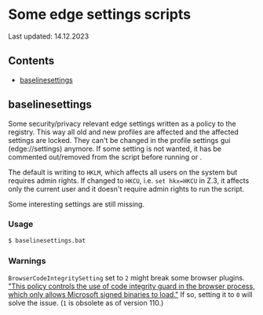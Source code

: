 # Some edge settings scripts
Last updated: 14.12.2023  

## Contents
- [baselinesettings](#baselinesettings)




## baselinesettings
Some security/privacy relevant edge settings written as a policy to the registry.
This way all old and new profiles are affected and the affected settings are locked.
They can't be changed in the profile settings gui (edge://settings) anymore.
If some setting is not wanted, it has be commented out/removed from the script before running or .

The default is writing to `HKLM`, which affects all users on the system but requires admin rights.
If changed to `HKCU`, i.e. `set hkx=HKCU` in Z.3, it affects only the current user and it doesn't require admin rights to run the script.

Some interesting settings are still missing.

### Usage
```bash
$ baselinesettings.bat
```

### Warnings
`BrowserCodeIntegritySetting` set to `2` might break some browser plugins.
["This policy controls the use of code integrity guard in the browser process, which only allows Microsoft signed binaries to load."](https://learn.microsoft.com/en-us/deployedge/microsoft-edge-policies#browsercodeintegritysetting)
If so, setting it to `0` will solve the issue. 
(`1` is obsolete as of version 110.)
